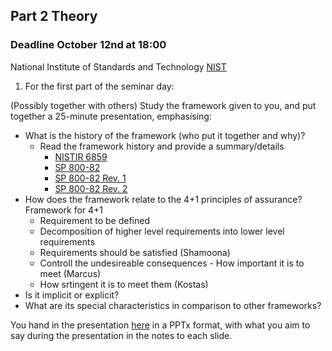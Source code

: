 ## Part 2 Theory

### Deadline October 12nd at 18:00

National Institute of Standards and Technology [NIST](https://www.nist.gov/timeline#event-774241)

1. For the first part of the seminar day:

(Possibly together with others) Study the framework given to you, and put together a 25-minute presentation, emphasising:
- What is the history of the framework (who put it together and why)?
  - Read the framework history and provide a summary/details
    - [NISTIR 6859](https://csrc.nist.gov/publications/detail/nistir/6859/archive/2002-02-28)
    - [SP 800-82](https://csrc.nist.gov/publications/detail/sp/800-82/archive/2011-06-09)
    - [SP 800-82 Rev. 1](https://csrc.nist.gov/publications/detail/sp/800-82/rev-1/archive/2013-05-14)
    - [SP 800-82 Rev. 2](https://csrc.nist.gov/publications/detail/sp/800-82/rev-2/final)
- How does the framework relate to the 4+1 principles of assurance?
  Framework for 4+1
   - Requirement to be defined
   - Decomposition of higher level requirements into lower level requirements
   - Requirements should be satisfied (Shamoona)
   - Controll the undesireable consequences - How important it is to meet (Marcus)
   - How srtingent it is to meet them (Kostas)
- Is it implicit or explicit?
- What are its special characteristics in comparison to other frameworks?

You hand in the presentation [here](https://canvas.kth.se/courses/30073/assignments/176442) in a PPTx format, with what you aim to say during the presentation in the notes to each slide. 
